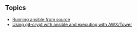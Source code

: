 ## Topics

* [Running ansible from source](running-from-source.md)
* [Using git-crypt with ansible and executing with AWX/Tower](git-crypt-ansible-awx.md)